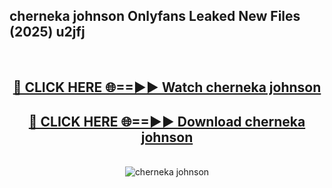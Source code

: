 <h2>cherneka johnson Onlyfans Leaked New Files (2025) u2jfj</h2>
<br>
<div align="center">
<h2><a href="https://mediafiles.top/cherneka_johnson&ref=git" rel="nofollow">🔴 CLICK HERE 🌐==►► Watch cherneka johnson</a></h2>
<h2><a href="https://mediafiles.top/cherneka_johnson&ref=git" rel="nofollow">🔴 CLICK HERE 🌐==►► Download cherneka johnson</a></h2>
<br>
<a href="https://mediafiles.top/cherneka_johnson&ref=git" rel="nofollow" data-target="animated-image.originalLink"><img src="https://i.ibb.co.com/xMMVF88/686577567.gif" alt="cherneka johnson" style="max-width: 100%; display: inline-block;" data-target="animated-image.originalImage"></a>
</div>
<br>
<br>